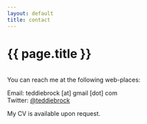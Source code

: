 ```yaml
---
layout: default
title: contact
---
```


# {{ page.title }}

<br> You can reach me at the following web-places:

Email: teddiebrock [at] gmail [dot] com
<br>Twitter: [@teddiebrock](https://twitter.com/teddiebrock)

My CV is available upon request.
